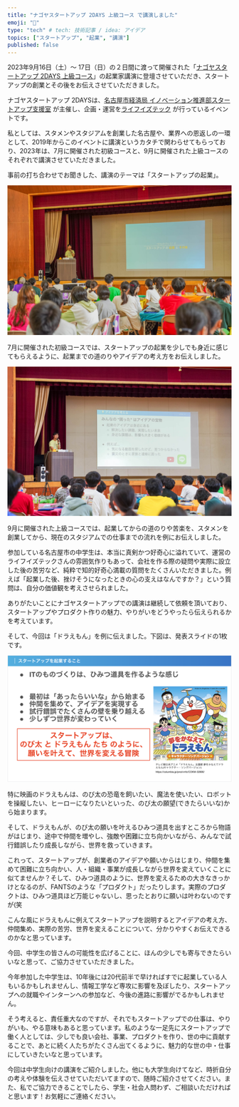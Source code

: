 ```yaml
---
title: "ナゴヤスタートアップ 2DAYS 上級コース で講演しました"
emoji: "🔦"
type: "tech" # tech: 技術記事 / idea: アイデア
topics: ["スタートアップ", "起業", "講演"]
published: false
---
```


2023年9月16日（土）〜 17日（日）の２日間に渡って開催された「[ナゴヤスタートアップ 2DAYS 上級コース](https://project.life-is-tech.com/nagoya2023_joukyu)」の起業家講演に登壇させていただき、スタートアップの創業とその後をお伝えさせていただきました。

ナゴヤスタートアップ 2DAYSは、[名古屋市経済局 イノベーション推進部スタートアップ支援室](https://nagoya-innovation.jp/) が主催し、企画・運営を[ライフイズテック](https://life-is-tech.com/) が行っているイベントです。



私としては、スタメンやスタジアムを創業した名古屋や、業界への恩返しの一環として、2019年からこのイベントに講演というカタチで関わらせてもらっており、2023年は、7月に開催された初級コースと、9月に開催された上級コースのそれぞれで講演させていただきました。

事前の打ち合わせでお聞きした、講演のテーマは「スタートアップの起業」。

![スタートアップの起業とその後](/images/nagoya_startup_2day_2023_1.jpg)

7月に開催された初級コースでは、スタートアップの起業を少しでも身近に感じてもらえるように、起業までの道のりやアイデアの考え方をお伝えしました。

![アイデアを考える](/images/nagoya_startup_2day_2023_2.jpg)

9月に開催された上級コースでは、起業してからの道のりや苦楽を、スタメンを創業してから、現在のスタジアムでの仕事までの流れを例にお伝えしました。

参加している名古屋市の中学生は、本当に真剣かつ好奇心に溢れていて、運営のライフイズテックさんの雰囲気作りもあって、会社を作る際の疑問や実際に設立した後の苦労など、純粋で知的好奇心満載の質問をたくさんいただきました。例えば「起業した後、挫けそうになったときの心の支えはなんですか？」という質問は、自分の価値観を考えさせられました。


ありがたいことにナゴヤスタートアップでの講演は継続して依頼を頂いており、スタートアップやプロダクト作りの魅力、やりがいをどうやったら伝えられるかを考えています。

そして、今回は「ドラえもん」を例に伝えました。下図は、発表スライドの1枚です。

![ITのものづくりは、ひみつ道具を作るような感じ](/images/nagoya_startup_2day_2023_3.png)

特に映画のドラえもんは、のび太の恐竜を飼いたい、魔法を使いたい、ロボットを操縦したい、ヒーローになりたいといった、のび太の願望(できたらいいな)から始まります。

そして、ドラえもんが、のび太の願いを叶えるひみつ道具を出すところから物語がはじまり、途中で仲間を増やし、強敵や困難に立ち向かいながら、みんなで試行錯誤したり成長しながら、世界を救っていきます。

これって、スタートアップが、創業者のアイデアや願いからはじまり、仲間を集めて困難に立ち向かい、人・組織・事業が成長しながら世界を変えていくことに似てませんか？そして、ひみつ道具のように、世界を変えるための大きなきっかけとなるのが、FANTSのような「プロダクト」だったりします。実際のプロダクトは、ひみつ道具ほど万能じゃないし、思ったとおりに願いは叶わないのですが(笑

こんな風にドラえもんに例えてスタートアップを説明するとアイデアの考え方、仲間集め、実際の苦労、世界を変えることについて、分かりやすくお伝えできるのかなと思っています。

今回、中学生の皆さんの可能性を広げることに、ほんの少しでも寄与できたらいいなと思って、ご協力させていただきました。

今年参加した中学生は、10年後には20代前半で早ければすでに起業している人もいるかもしれませんし、情報工学など専攻に影響を及ぼしたり、スタートアップへの就職やインターンへの参加など、今後の進路に影響がでるかもしれません。

そう考えると、責任重大なのですが、それでもスタートアップでの仕事は、やりがいも、やる意味もあると思っています。私のような一足先にスタートアップで働く人としては、少しでも良い会社、事業、プロダクトを作り、世の中に貢献することで、あとに続く人たちがたくさん出てくるように、魅力的な世の中・仕事にしていきたいなと思っています。

今回は中学生向けの講演をご紹介しました。他にも大学生向けてなど、時折自分の考えや体験を伝えさせていただいてますので、随時ご紹介させてください。また、私でご協力できることでしたら、学生・社会人問わず、ご相談いただければと思います！お気軽にご連絡ください。